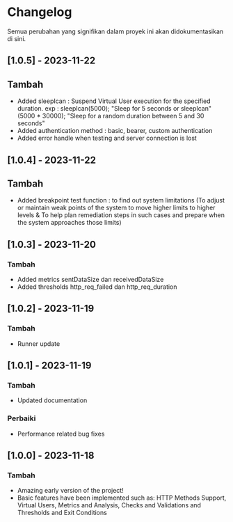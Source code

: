 # Changelog

Semua perubahan yang signifikan dalam proyek ini akan didokumentasikan di sini.

## [1.0.5] - 2023-11-22
## Tambah
- Added sleepIcan : Suspend Virtual User execution for the specified duration. exp : sleepIcan(5000); "Sleep for 5 seconds or sleepIcan"(5000 * 30000); "Sleep for a random duration between 5 and 30 seconds"
- Added authentication method : basic, bearer, custom authentication
- Added error handle when testing and server connection is lost

## [1.0.4] - 2023-11-22
## Tambah
- Added breakpoint test function : to find out system limitations (To adjust or maintain weak points of the system to move higher limits to higher levels & To help plan remediation steps in such cases and prepare when the system approaches those limits)

## [1.0.3] - 2023-11-20
### Tambah
- Added metrics sentDataSize dan receivedDataSize
- Added thresholds http_req_failed dan http_req_duration

## [1.0.2] - 2023-11-19
### Tambah
- Runner update

## [1.0.1] - 2023-11-19
### Tambah
- Updated documentation

### Perbaiki
- Performance related bug fixes

## [1.0.0] - 2023-11-18
### Tambah
- Amazing early version of the project!
- Basic features have been implemented such as: HTTP Methods Support, Virtual Users, Metrics and Analysis, Checks and Validations and Thresholds and Exit Conditions

